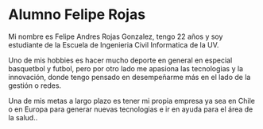 # Alumno Felipe Rojas

Mi nombre es Felipe Andres Rojas Gonzalez, tengo 22 años y soy estudiante de la Escuela de Ingenieria Civil Informatica de la UV.

Uno de mis hobbies es hacer mucho deporte en general en especial basquetbol y futbol, pero por otro lado me apasiona las tecnologias y la innovación, donde tengo pensado en desempeñarme más en el lado de la gestión o redes.

Una de mis metas a largo plazo es tener mi propia empresa ya sea en Chile o en Europa para generar nuevas tecnologias e ir en ayuda para el área de la salud..